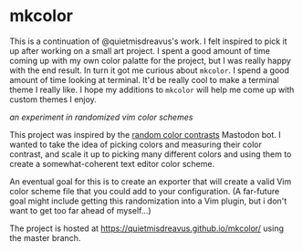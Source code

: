 # mkcolor

This is a continuation of @quietmisdreavus's work.
I felt inspired to pick it up after working on a small art project.
I spent a good amount of time coming up with my own color palatte for
the project, but I was really happy with the end result. In turn it got
me curious about `mkcolor`. I spend a good amount of time looking at
terminal. It'd be really cool to make a terminal theme I really like. I
hope my additions to `mkcolor` will help me come up with custom themes I
enjoy.

*an experiment in randomized vim color schemes*

This project was inspired by the [random color contrasts][] Mastodon bot. I wanted to take the idea
of picking colors and measuring their color contrast, and scale it up to picking many different
colors and using them to create a somewhat-coherent text editor color scheme.

[random color contrasts]: https://botsin.space/@randomColorContrasts

An eventual goal for this is to create an exporter that will create a valid Vim color scheme file
that you could add to your configuration. (A far-future goal might include getting this
randomization into a Vim plugin, but i don't want to get too far ahead of myself...)

The project is hosted at <https://quietmisdreavus.github.io/mkcolor/> using the master branch.
